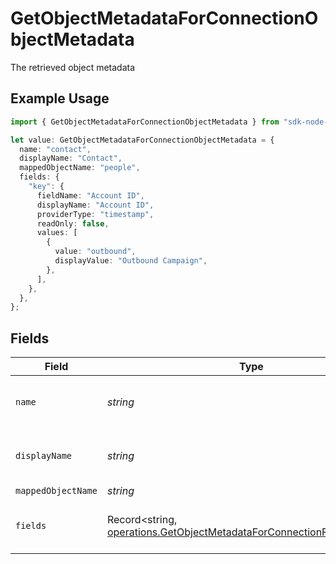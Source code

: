 # GetObjectMetadataForConnectionObjectMetadata

The retrieved object metadata

## Example Usage

```typescript
import { GetObjectMetadataForConnectionObjectMetadata } from "sdk-node-platform/models/operations";

let value: GetObjectMetadataForConnectionObjectMetadata = {
  name: "contact",
  displayName: "Contact",
  mappedObjectName: "people",
  fields: {
    "key": {
      fieldName: "Account ID",
      displayName: "Account ID",
      providerType: "timestamp",
      readOnly: false,
      values: [
        {
          value: "outbound",
          displayValue: "Outbound Campaign",
        },
      ],
    },
  },
};
```

## Fields

| Field                                                                                                                                            | Type                                                                                                                                             | Required                                                                                                                                         | Description                                                                                                                                      | Example                                                                                                                                          |
| ------------------------------------------------------------------------------------------------------------------------------------------------ | ------------------------------------------------------------------------------------------------------------------------------------------------ | ------------------------------------------------------------------------------------------------------------------------------------------------ | ------------------------------------------------------------------------------------------------------------------------------------------------ | ------------------------------------------------------------------------------------------------------------------------------------------------ |
| `name`                                                                                                                                           | *string*                                                                                                                                         | :heavy_check_mark:                                                                                                                               | The provider name of the object                                                                                                                  | contact                                                                                                                                          |
| `displayName`                                                                                                                                    | *string*                                                                                                                                         | :heavy_minus_sign:                                                                                                                               | Human-readable name of the object                                                                                                                | Contact                                                                                                                                          |
| `mappedObjectName`                                                                                                                               | *string*                                                                                                                                         | :heavy_minus_sign:                                                                                                                               | N/A                                                                                                                                              | people                                                                                                                                           |
| `fields`                                                                                                                                         | Record<string, [operations.GetObjectMetadataForConnectionFieldMetadata](../../models/operations/getobjectmetadataforconnectionfieldmetadata.md)> | :heavy_check_mark:                                                                                                                               | Map of field metadata keyed by field name                                                                                                        |                                                                                                                                                  |